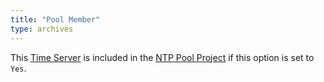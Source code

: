 ```yaml
---
title: "Pool Member"
type: archives
---
```


This [Time Server](/support/servers/timeserver/) is included in the [NTP Pool Project](https://www.ntppool.org/en/) if this option is set to `Yes`. 